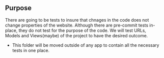 ## Purpose

There are going to be tests to insure that chnages in the code does not change properties of the website. Although there are pre-commit tests in-place, they do not test for the purpose of the code. We will test URLs, Models and Views(maybe) of the project to have the desired outcome. 

* This folder will be moved outside of any app to contain all the necessary tests in one place.
